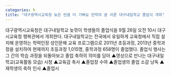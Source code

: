 ```yaml
---
categories: h
title: "대구광역시교육청 늦은 만큼 더 기뻐요 만학의 꿈 이룬 대구내일학교 졸업식 개최"
---
```

대구광역시교육청은 대구내일학교 늦깎이 학생들의 졸업식을 9월 26일 오전 10시 대구시교육청 행복관에서 개최한다. 대구내일학교는 전국에서 유일하게 교육청에서 직접 설치해 운영하는 학력인정 성인문해 교육 프로그램으로 2011년 초등과정, 2013년 중학과정을 설치하여 현재까지 초등과정 1,015명, 중학과정 658명이 졸업했다. 졸업식 행사는 그 간의 학습 과정을 되돌아보고 졸업 축하의 의미를 담아 ▲영상으로 만나는 대구내일학교(교육활동 모습) 시청 ▲교육감 축사 ▲졸업장 수여 ▲졸업생의 졸업 소감 낭독 ▲재학생의 축하 인사 ▲졸업시